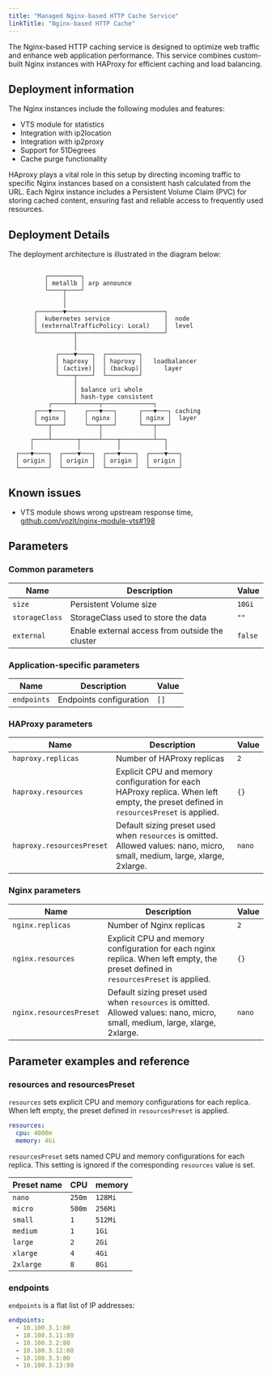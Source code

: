 ```yaml
---
title: "Managed Nginx-based HTTP Cache Service"
linkTitle: "Nginx-based HTTP Cache"
---
```



The Nginx-based HTTP caching service is designed to optimize web traffic and enhance web application performance.
This service combines custom-built Nginx instances with HAProxy for efficient caching and load balancing.

## Deployment information

The Nginx instances include the following modules and features:

- VTS module for statistics
- Integration with ip2location
- Integration with ip2proxy
- Support for 51Degrees
- Cache purge functionality

HAproxy plays a vital role in this setup by directing incoming traffic to specific Nginx instances based on a consistent hash calculated from the URL. Each Nginx instance includes a Persistent Volume Claim (PVC) for storing cached content, ensuring fast and reliable access to frequently used resources.

## Deployment Details

The deployment architecture is illustrated in the diagram below:

```

          ┌─────────┐
          │ metallb │ arp announce
          └────┬────┘
               │
               │
       ┌───────▼───────────────────────────┐
       │  kubernetes service               │  node
       │ (externalTrafficPolicy: Local)    │  level
       └──────────┬────────────────────────┘
                  │
                  │
             ┌────▼────┐  ┌─────────┐
             │ haproxy │  │ haproxy │   loadbalancer
             │ (active)│  │ (backup)│      layer
             └────┬────┘  └─────────┘
                  │
                  │ balance uri whole
                  │ hash-type consistent
           ┌──────┴──────┬──────────────┐
       ┌───▼───┐     ┌───▼───┐      ┌───▼───┐ caching
       │ nginx │     │ nginx │      │ nginx │  layer
       └───┬───┘     └───┬───┘      └───┬───┘
           │             │              │
      ┌────┴───────┬─────┴────┬─────────┴──┐
      │            │          │            │
  ┌───▼────┐  ┌────▼───┐  ┌───▼────┐  ┌────▼───┐
  │ origin │  │ origin │  │ origin │  │ origin │
  └────────┘  └────────┘  └────────┘  └────────┘

```

## Known issues

- VTS module shows wrong upstream response time, [github.com/vozlt/nginx-module-vts#198](https://github.com/vozlt/nginx-module-vts/issues/198)

## Parameters

### Common parameters

| Name           | Description                                     | Value   |
| -------------- | ----------------------------------------------- | ------- |
| `size`         | Persistent Volume size                          | `10Gi`  |
| `storageClass` | StorageClass used to store the data             | `""`    |
| `external`     | Enable external access from outside the cluster | `false` |

### Application-specific parameters

| Name        | Description             | Value |
| ----------- | ----------------------- | ----- |
| `endpoints` | Endpoints configuration | `[]`  |

### HAProxy parameters

| Name                      | Description                                                                                                                          | Value  |
| ------------------------- | ------------------------------------------------------------------------------------------------------------------------------------ | ------ |
| `haproxy.replicas`        | Number of HAProxy replicas                                                                                                           | `2`    |
| `haproxy.resources`       | Explicit CPU and memory configuration for each HAProxy replica. When left empty, the preset defined in `resourcesPreset` is applied. | `{}`   |
| `haproxy.resourcesPreset` | Default sizing preset used when `resources` is omitted. Allowed values: nano, micro, small, medium, large, xlarge, 2xlarge.          | `nano` |

### Nginx parameters

| Name                    | Description                                                                                                                        | Value  |
| ----------------------- | ---------------------------------------------------------------------------------------------------------------------------------- | ------ |
| `nginx.replicas`        | Number of Nginx replicas                                                                                                           | `2`    |
| `nginx.resources`       | Explicit CPU and memory configuration for each nginx replica. When left empty, the preset defined in `resourcesPreset` is applied. | `{}`   |
| `nginx.resourcesPreset` | Default sizing preset used when `resources` is omitted. Allowed values: nano, micro, small, medium, large, xlarge, 2xlarge.        | `nano` |

## Parameter examples and reference

### resources and resourcesPreset

`resources` sets explicit CPU and memory configurations for each replica.
When left empty, the preset defined in `resourcesPreset` is applied.

```yaml
resources:
  cpu: 4000m
  memory: 4Gi
```

`resourcesPreset` sets named CPU and memory configurations for each replica.
This setting is ignored if the corresponding `resources` value is set.

| Preset name | CPU    | memory  |
|-------------|--------|---------|
| `nano`      | `250m` | `128Mi` |
| `micro`     | `500m` | `256Mi` |
| `small`     | `1`    | `512Mi` |
| `medium`    | `1`    | `1Gi`   |
| `large`     | `2`    | `2Gi`   |
| `xlarge`    | `4`    | `4Gi`   |
| `2xlarge`   | `8`    | `8Gi`   |


### endpoints

`endpoints` is a flat list of IP addresses:

```yaml
endpoints:
  - 10.100.3.1:80
  - 10.100.3.11:80
  - 10.100.3.2:80
  - 10.100.3.12:80
  - 10.100.3.3:80
  - 10.100.3.13:80
```
